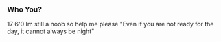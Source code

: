 ### Who You?

17
6'0
Im still a noob so help me please
"Even if you are not ready for the day, it cannot always be night"
